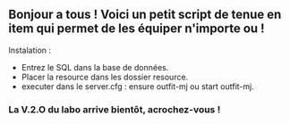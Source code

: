 ## Bonjour a tous ! Voici un petit script de tenue en item qui permet de les équiper n'importe ou !
Instalation : 
- Entrez le SQL dans la base de données.
- Placer la resource dans les dossier resource.
- executer dans le server.cfg : ensure outfit-mj ou start outfit-mj.
### La V.2.O du labo arrive bientôt, acrochez-vous ! 
